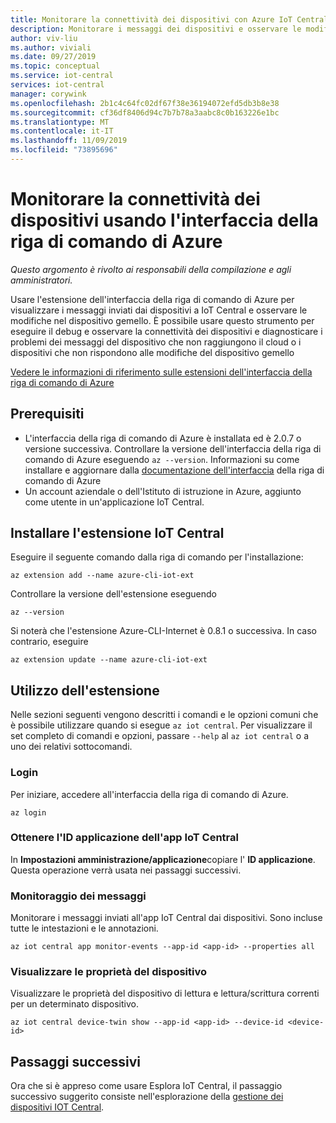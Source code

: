 ```yaml
---
title: Monitorare la connettività dei dispositivi con Azure IoT Central Explorer
description: Monitorare i messaggi dei dispositivi e osservare le modifiche del dispositivo gemello usando l'interfaccia della riga di comando di IoT Central Explorer.
author: viv-liu
ms.author: viviali
ms.date: 09/27/2019
ms.topic: conceptual
ms.service: iot-central
services: iot-central
manager: corywink
ms.openlocfilehash: 2b1c4c64fc02df67f38e36194072efd5db3b8e38
ms.sourcegitcommit: cf36df8406d94c7b7b78a3aabc8c0b163226e1bc
ms.translationtype: MT
ms.contentlocale: it-IT
ms.lasthandoff: 11/09/2019
ms.locfileid: "73895696"
---
```

# <a name="monitor-device-connectivity-using-azure-cli-preview-features"></a>Monitorare la connettività dei dispositivi usando l'interfaccia della riga di comando di Azure

*Questo argomento è rivolto ai responsabili della compilazione e agli amministratori.*

Usare l'estensione dell'interfaccia della riga di comando di Azure per visualizzare i messaggi inviati dai dispositivi a IoT Central e osservare le modifiche nel dispositivo gemello. È possibile usare questo strumento per eseguire il debug e osservare la connettività dei dispositivi e diagnosticare i problemi dei messaggi del dispositivo che non raggiungono il cloud o i dispositivi che non rispondono alle modifiche del dispositivo gemello

[Vedere le informazioni di riferimento sulle estensioni dell'interfaccia della riga di comando di Azure](https://docs.microsoft.com/cli/azure/ext/azure-cli-iot-ext/iot/central)

## <a name="prerequisites"></a>Prerequisiti

+ L'interfaccia della riga di comando di Azure è installata ed è 2.0.7 o versione successiva. Controllare la versione dell'interfaccia della riga di comando di Azure eseguendo `az --version`. Informazioni su come installare e aggiornare dalla [documentazione dell'interfaccia](https://docs.microsoft.com/cli/azure/install-azure-cli) della riga di comando di Azure
+ Un account aziendale o dell'Istituto di istruzione in Azure, aggiunto come utente in un'applicazione IoT Central.

## <a name="install-the-iot-central-extension"></a>Installare l'estensione IoT Central

Eseguire il seguente comando dalla riga di comando per l'installazione:

```cmd/sh
az extension add --name azure-cli-iot-ext
```

Controllare la versione dell'estensione eseguendo 
```cmd/sh
az --version
```
Si noterà che l'estensione Azure-CLI-Internet è 0.8.1 o successiva. In caso contrario, eseguire
```cmd/sh
az extension update --name azure-cli-iot-ext
```

## <a name="using-the-extension"></a>Utilizzo dell'estensione

Nelle sezioni seguenti vengono descritti i comandi e le opzioni comuni che è possibile utilizzare quando si esegue `az iot central`. Per visualizzare il set completo di comandi e opzioni, passare `--help` al `az iot central` o a uno dei relativi sottocomandi.

### <a name="login"></a>Login

Per iniziare, accedere all'interfaccia della riga di comando di Azure. 

```cmd/sh
az login
```

### <a name="get-the-application-id-of-your-iot-central-app"></a>Ottenere l'ID applicazione dell'app IoT Central
In **Impostazioni amministrazione/applicazione**copiare l' **ID applicazione**. Questa operazione verrà usata nei passaggi successivi.

### <a name="monitor-messages"></a>Monitoraggio dei messaggi
Monitorare i messaggi inviati all'app IoT Central dai dispositivi. Sono incluse tutte le intestazioni e le annotazioni.

```cmd/sh
az iot central app monitor-events --app-id <app-id> --properties all
```

### <a name="view-device-properties"></a>Visualizzare le proprietà del dispositivo
Visualizzare le proprietà del dispositivo di lettura e lettura/scrittura correnti per un determinato dispositivo.

```cmd/sh
az iot central device-twin show --app-id <app-id> --device-id <device-id>
```

## <a name="next-steps"></a>Passaggi successivi

Ora che si è appreso come usare Esplora IoT Central, il passaggio successivo suggerito consiste nell'esplorazione della [gestione dei dispositivi IOT Central](howto-manage-devices.md).
